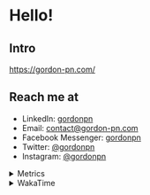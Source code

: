 # Hello!

## Intro

<https://gordon-pn.com/>

## Reach me at

- LinkedIn: [gordonpn](https://www.linkedin.com/in/gordonpn/)
- Email: [contact@gordon-pn.com](mailto:contact@gordon-pn.com)
- Facebook Messenger: [gordonpn](https://www.messenger.com/t/Gordonpn)
- Twitter: [@gordonpn](https://twitter.com/Gordonpn)
- Instagram: [@gordonpn](https://www.instagram.com/gordonpn/)

<details>
  <summary>Metrics</summary>

  <img align="center" src="https://github.com/gordonpn/gordonpn/blob/master/github-metrics.svg" alt="GitHub Metrics">

</details>

<details>
  <summary>WakaTime</summary>

  <!--START_SECTION:waka-->
📊 **This Week I Spent My Time On** 

```text
💬 Programming Languages: 
Other                    37 hrs 15 mins      █████████████████████░░░░   84.19 % 
Java                     4 hrs 16 mins       ██░░░░░░░░░░░░░░░░░░░░░░░   09.65 % 
TypeScript               35 mins             ░░░░░░░░░░░░░░░░░░░░░░░░░   01.35 % 
Brazil Dependency Config 25 mins             ░░░░░░░░░░░░░░░░░░░░░░░░░   00.98 % 
JSON                     21 mins             ░░░░░░░░░░░░░░░░░░░░░░░░░   00.81 % 

🔥 Editors: 
Chrome                   23 hrs 1 min        █████████████░░░░░░░░░░░░   52.02 % 
iTerm2                   5 hrs 58 mins       ███░░░░░░░░░░░░░░░░░░░░░░   13.51 % 
IntelliJ IDEA            5 hrs 29 mins       ███░░░░░░░░░░░░░░░░░░░░░░   12.42 % 
Slack                    4 hrs 44 mins       ███░░░░░░░░░░░░░░░░░░░░░░   10.72 % 
VS Code                  1 hr 28 mins        █░░░░░░░░░░░░░░░░░░░░░░░░   03.32 % 
```


 Last Updated on 17/05/2025 10:25:57 UTC
<!--END_SECTION:waka-->
</details>
